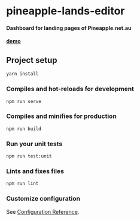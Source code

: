 # pineapple-lands-editor

#### Dashboard for landing pages of Pineapple.net.au

[**demo**](https://garevna.github.io/pineapple-lands-editor/)

## Project setup
```
yarn install
```

### Compiles and hot-reloads for development
```
npm run serve
```

### Compiles and minifies for production
```
npm run build
```

### Run your unit tests
```
npm run test:unit
```

### Lints and fixes files
```
npm run lint
```

### Customize configuration
See [Configuration Reference](https://cli.vuejs.org/config/).
